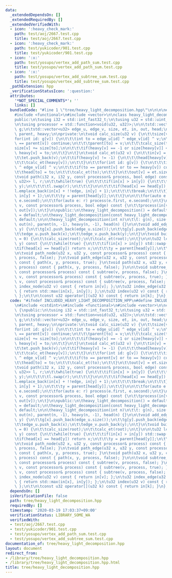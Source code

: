 ```yaml
---
data:
  _extendedDependsOn: []
  _extendedRequiredBy: []
  _extendedVerifiedWith:
  - icon: ':heavy_check_mark:'
    path: test/aoj/2667.test.cpp
    title: test/aoj/2667.test.cpp
  - icon: ':heavy_check_mark:'
    path: test/yukicoder/901.test.cpp
    title: test/yukicoder/901.test.cpp
  - icon: ':x:'
    path: test/yosupo/vertex_add_path_sum.test.cpp
    title: test/yosupo/vertex_add_path_sum.test.cpp
  - icon: ':x:'
    path: test/yosupo/vertex_add_subtree_sum.test.cpp
    title: test/yosupo/vertex_add_subtree_sum.test.cpp
  _pathExtension: hpp
  _verificationStatusIcon: ':question:'
  attributes:
    '*NOT_SPECIAL_COMMENTS*': ''
    links: []
  bundledCode: "#line 1 \"tree/heavy_light_decomposition.hpp\"\n\n\n\n#include <cstdint>\n\
    #include <functional>\n#include <vector>\n\nclass heavy_light_decomposition {\n\
    public:\n\tusing i32 = std::int_fast32_t;\n\tusing u32 = std::uint_fast32_t;\n\
    \n\tusing processor = std::function<void(u32, u32)>;\n\n\tstd::vector<std::vector<u32>>\
    \ g;\n\tstd::vector<u32> edge_u, edge_v, size, et, in, out, head;\n\tstd::vector<i32>\
    \ parent, heavy;\n\nprivate:\n\tvoid calc_size(u32 v) {\n\t\tsize[v] = 1;\n\t\t\
    for(int id: g[v]) {\n\t\t\tint to = edge_u[id] ^ edge_v[id] ^ v;\n\t\t\tif(to\
    \ == parent[v]) continue;\n\t\t\tparent[to] = v;\n\t\t\tcalc_size(to);\n\t\t\t\
    size[v] += size[to];\n\n\t\t\tif(heavy[v] == -1 or size[heavy[v]] < size[to])\
    \ heavy[v] = to;\n\t\t}\n\t}\n\tvoid calc_et(u32 v) {\n\t\tin[v] = et.size();\n\
    \t\tet.push_back(v);\n\t\tif(heavy[v] != -1) {\n\t\t\thead[heavy[v]] = head[v];\n\
    \t\t\tcalc_et(heavy[v]);\n\t\t}\n\t\tfor(int id: g[v]) {\t\n\t\t\tint to = edge_u[id]\
    \ ^ edge_v[id] ^ v;\n\t\t\tif(to == parent[v] or to == heavy[v]) continue;\n\t\
    \t\thead[to] = to;\n\t\t\tcalc_et(to);\n\t\t}\n\t\tout[v] = et.size();\n\t}\n\n\
    \tvoid path(i32 x, i32 y, const processor& process, bool edge) const {\n\t\tstd::vector<std::pair<u32,\
    \ u32>> l, r;\n\t\twhile(true) {\n\t\t\tif(in[x] > in[y]) {\n\t\t\t\tstd::swap(x,\
    \ y);\n\t\t\t\tl.swap(r);\n\t\t\t}\n\n\t\t\tif(head[x] == head[y]) {\n\t\t\t\t\
    l.emplace_back(in[x] + !!edge, in[y] + 1);\n\t\t\t\tbreak;\n\t\t\t}\n\t\t\tl.emplace_back(in[head[y]],\
    \ in[y] + 1);\n\t\t\ty = parent[head[y]];\n\t\t}\n\n\t\tfor(auto e: l) process(e.first,\
    \ e.second);\n\t\tfor(auto e: r) process(e.first, e.second);\n\t}\n\tvoid subtree(u32\
    \ v, const processor& process, bool edge) const {\n\t\tprocess(in[v] + !!edge,\
    \ out[v]);\n\t}\n\npublic:\n\theavy_light_decomposition() = default;\n\theavy_light_decomposition(heavy_light_decomposition&&)\
    \ = default;\n\theavy_light_decomposition(const heavy_light_decomposition &) =\
    \ default;\n\n\theavy_light_decomposition(int n)\n\t\t: g(n), size(n), in(n),\
    \ out(n), parent(n, -1), heavy(n, -1), head(n) {}\n\n\tvoid add_edge(int x, int\
    \ y) {\n\t\tg[x].push_back(edge_u.size());\n\t\tg[y].push_back(edge_v.size());\n\
    \t\tedge_u.push_back(x);\n\t\tedge_v.push_back(y);\n\t}\n\tvoid build(u32 root\
    \ = 0) {\n\t\tcalc_size(root);\n\t\tcalc_et(root);\n\t}\n\n\tu32 lca(u32 x, u32\
    \ y) const {\n\t\twhile(true) {\n\t\t\tif(in[x] > in[y]) std::swap(x, y);\n\t\t\
    \tif(head[x] == head[y]) return x;\n\t\t\ty = parent[head[y]];\n\t\t}\n\t}\n\t\
    \n\tvoid path_node(u32 x, u32 y, const processor& process) const { path(x, y,\
    \ process, false); }\n\tvoid path_edge(u32 x, u32 y, const processor& process)\
    \ const { path(x, y, process, true); }\n\tvoid path(u32 x, u32 y, const processor&\
    \ process) const { path(x, y, process, false); }\n\n\tvoid subtree_node(u32 v,\
    \ const processor& process) const { subtree(v, process, false); }\n\tvoid subtree_edge(u32\
    \ v, const processor& process) const { subtree(v, process, true); }\n\tvoid subtree(u32\
    \ v, const processor& process) const { subtree(v, process, false); }\n\n\tu32\
    \ index_node(u32 v) const { return in[v]; };\n\tu32 index_edge(u32 x, u32 y) const\
    \ { return std::max(in[x], in[y]); };\n\tu32 index(u32 v) const { return in[v];\
    \ };\n\t\n\tconst u32 operator[](u32 k) const { return in[k]; }\n};\n\n\n"
  code: "#ifndef INCLUDED_HEAVY_LIGHT_DECOMPOSITION_HPP\n#define INCLUDED_HEAVY_LIGHT_DECOMPOSITION_HPP\n\
    \n#include <cstdint>\n#include <functional>\n#include <vector>\n\nclass heavy_light_decomposition\
    \ {\npublic:\n\tusing i32 = std::int_fast32_t;\n\tusing u32 = std::uint_fast32_t;\n\
    \n\tusing processor = std::function<void(u32, u32)>;\n\n\tstd::vector<std::vector<u32>>\
    \ g;\n\tstd::vector<u32> edge_u, edge_v, size, et, in, out, head;\n\tstd::vector<i32>\
    \ parent, heavy;\n\nprivate:\n\tvoid calc_size(u32 v) {\n\t\tsize[v] = 1;\n\t\t\
    for(int id: g[v]) {\n\t\t\tint to = edge_u[id] ^ edge_v[id] ^ v;\n\t\t\tif(to\
    \ == parent[v]) continue;\n\t\t\tparent[to] = v;\n\t\t\tcalc_size(to);\n\t\t\t\
    size[v] += size[to];\n\n\t\t\tif(heavy[v] == -1 or size[heavy[v]] < size[to])\
    \ heavy[v] = to;\n\t\t}\n\t}\n\tvoid calc_et(u32 v) {\n\t\tin[v] = et.size();\n\
    \t\tet.push_back(v);\n\t\tif(heavy[v] != -1) {\n\t\t\thead[heavy[v]] = head[v];\n\
    \t\t\tcalc_et(heavy[v]);\n\t\t}\n\t\tfor(int id: g[v]) {\t\n\t\t\tint to = edge_u[id]\
    \ ^ edge_v[id] ^ v;\n\t\t\tif(to == parent[v] or to == heavy[v]) continue;\n\t\
    \t\thead[to] = to;\n\t\t\tcalc_et(to);\n\t\t}\n\t\tout[v] = et.size();\n\t}\n\n\
    \tvoid path(i32 x, i32 y, const processor& process, bool edge) const {\n\t\tstd::vector<std::pair<u32,\
    \ u32>> l, r;\n\t\twhile(true) {\n\t\t\tif(in[x] > in[y]) {\n\t\t\t\tstd::swap(x,\
    \ y);\n\t\t\t\tl.swap(r);\n\t\t\t}\n\n\t\t\tif(head[x] == head[y]) {\n\t\t\t\t\
    l.emplace_back(in[x] + !!edge, in[y] + 1);\n\t\t\t\tbreak;\n\t\t\t}\n\t\t\tl.emplace_back(in[head[y]],\
    \ in[y] + 1);\n\t\t\ty = parent[head[y]];\n\t\t}\n\n\t\tfor(auto e: l) process(e.first,\
    \ e.second);\n\t\tfor(auto e: r) process(e.first, e.second);\n\t}\n\tvoid subtree(u32\
    \ v, const processor& process, bool edge) const {\n\t\tprocess(in[v] + !!edge,\
    \ out[v]);\n\t}\n\npublic:\n\theavy_light_decomposition() = default;\n\theavy_light_decomposition(heavy_light_decomposition&&)\
    \ = default;\n\theavy_light_decomposition(const heavy_light_decomposition &) =\
    \ default;\n\n\theavy_light_decomposition(int n)\n\t\t: g(n), size(n), in(n),\
    \ out(n), parent(n, -1), heavy(n, -1), head(n) {}\n\n\tvoid add_edge(int x, int\
    \ y) {\n\t\tg[x].push_back(edge_u.size());\n\t\tg[y].push_back(edge_v.size());\n\
    \t\tedge_u.push_back(x);\n\t\tedge_v.push_back(y);\n\t}\n\tvoid build(u32 root\
    \ = 0) {\n\t\tcalc_size(root);\n\t\tcalc_et(root);\n\t}\n\n\tu32 lca(u32 x, u32\
    \ y) const {\n\t\twhile(true) {\n\t\t\tif(in[x] > in[y]) std::swap(x, y);\n\t\t\
    \tif(head[x] == head[y]) return x;\n\t\t\ty = parent[head[y]];\n\t\t}\n\t}\n\t\
    \n\tvoid path_node(u32 x, u32 y, const processor& process) const { path(x, y,\
    \ process, false); }\n\tvoid path_edge(u32 x, u32 y, const processor& process)\
    \ const { path(x, y, process, true); }\n\tvoid path(u32 x, u32 y, const processor&\
    \ process) const { path(x, y, process, false); }\n\n\tvoid subtree_node(u32 v,\
    \ const processor& process) const { subtree(v, process, false); }\n\tvoid subtree_edge(u32\
    \ v, const processor& process) const { subtree(v, process, true); }\n\tvoid subtree(u32\
    \ v, const processor& process) const { subtree(v, process, false); }\n\n\tu32\
    \ index_node(u32 v) const { return in[v]; };\n\tu32 index_edge(u32 x, u32 y) const\
    \ { return std::max(in[x], in[y]); };\n\tu32 index(u32 v) const { return in[v];\
    \ };\n\t\n\tconst u32 operator[](u32 k) const { return in[k]; }\n};\n\n#endif\n"
  dependsOn: []
  isVerificationFile: false
  path: tree/heavy_light_decomposition.hpp
  requiredBy: []
  timestamp: '2020-03-19 17:03:37+09:00'
  verificationStatus: LIBRARY_SOME_WA
  verifiedWith:
  - test/aoj/2667.test.cpp
  - test/yukicoder/901.test.cpp
  - test/yosupo/vertex_add_path_sum.test.cpp
  - test/yosupo/vertex_add_subtree_sum.test.cpp
documentation_of: tree/heavy_light_decomposition.hpp
layout: document
redirect_from:
- /library/tree/heavy_light_decomposition.hpp
- /library/tree/heavy_light_decomposition.hpp.html
title: tree/heavy_light_decomposition.hpp
---
```

